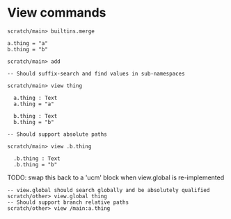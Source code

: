 # View commands

``` ucm :hide
scratch/main> builtins.merge
```

``` unison :hide
a.thing = "a"
b.thing = "b"
```

``` ucm :hide
scratch/main> add
```

``` ucm
-- Should suffix-search and find values in sub-namespaces

scratch/main> view thing

  a.thing : Text
  a.thing = "a"

  b.thing : Text
  b.thing = "b"

-- Should support absolute paths

scratch/main> view .b.thing

  .b.thing : Text
  .b.thing = "b"
```

TODO: swap this back to a 'ucm' block when view.global is re-implemented

``` 
-- view.global should search globally and be absolutely qualified
scratch/other> view.global thing
-- Should support branch relative paths
scratch/other> view /main:a.thing
```
